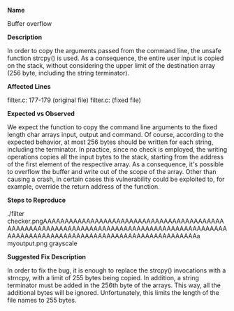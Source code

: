 **Name**

Buffer overflow

**Description**

In order to copy the arguments passed from the command line, the unsafe function strcpy() is used. As a consequence, the entire user input is copied on the stack, without considering the upper limit of the destination array (256 byte, including the string terminator).

**Affected Lines**

filter.c: 177-179 (original file)
filter.c: (fixed file)

**Expected vs Observed**

We expect the function to copy the command line arguments to the fixed length char arrays input, output and command. Of course, according to the expected behavior, at most 256 bytes should be written for each string, including the terminator.
In practice, since no check is employed, the writing operations copies all the input bytes to the stack, starting from the address of the first element of the respective array. As a consequence, it's possible to overflow the buffer and write out of the scope of the array. Other than causing a crash, in certain cases this vulnerability could be exploited to, for example, override the return address of the function.

**Steps to Reproduce**

./filter checker.pngAAAAAAAAAAAAAAAAAAAAAAAAAAAAAAAAAAAAAAAAAAAAAAAAAAAAAAAAAAAAAAAAAAAAAAAAAAAAAAAAAAAAAAAAAAAAAAAAAAAAAAAAAAAAAAAAAAAAAAAAAAAAAAAAAAAAAAAAAa myoutput.png grayscale

**Suggested Fix Description**

In order to fix the bug, it is enough to replace the strcpy() invocations with a strncpy, with a limit of 255 bytes being copied. In addition, a string terminator must be added in the 256th byte of the arrays. This way, all the additional bytes will be ignored. Unfortunately, this limits the length of the file names to 255 bytes.
